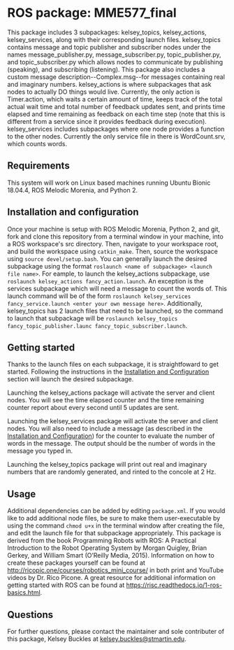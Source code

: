 

# ROS package: MME577_final

This package includes 3 subpackages: kelsey_topics, kelsey_actions, kelsey_services, along with their corresponding launch files.
kelsey_topics contains message and topic publisher and subscriber nodes under the names message_publisher.py, message_subscriber.py, topic_publisher.py, and topic_subscriber.py which allows nodes to communicate by publishing (speaking), and subscribing (listening).
This package also includes a custom message description--Complex.msg--for messages containing real and imaginary numbers.
kelsey_actions is where subpackages that ask nodes to actually DO things would live. Currently, the only action is Timer.action, which waits a certain amount of time, keeps track of the total actual wait time and total number of feedback updates sent, and prints time elapsed and time remaining as feedback on each time step (note that this is different from a service since it provides feedback during execution).
kelsey_services includes subpackages where one node provides a function to the other nodes. Currently the only service file in there is WordCount.srv, which counts words.

## Requirements

This system will work on Linux based machines running Ubuntu Bionic 18.04.4, ROS Melodic Morenia, and Python 2.

## Installation and configuration

Once your machine is setup with ROS Melodic Morenia, Python 2, and git, fork and clone this repository from a terminal window in your machine, into a ROS workspace's src directory. Then, navigate to your workspace root, and build the workspace using `catkin_make`. Then, source the workspace using `source devel/setup.bash`. You can generally launch the desired subpackage using the format `roslaunch <name of subpackage> <launch file name>`. For eample, to launch the kelsey_actions subpackage, use `roslaunch kelsey_actions fancy_action.launch`. An exception is the services subpackage which will need a message to count the words of. This launch command will be of the form `roslaunch kelsey_services fancy_service.launch <enter your own message here>`. Additionally, kelsey_topics has 2 launch files that need to be launched, so the command to launch that subpackage will be `roslaunch kelsey_topics fancy_topic_publisher.launc fancy_topic_subscriber.launch`.


## Getting started


Thanks to the launch files on each subpackage, it is straightfoward to get started. Following the instructions in the [Installation and Configuration](#installation-and-configuration) section will launch the desired subpackage. 

Launching the kelsey_actions package will activate the server and client nodes. You will see the time elapsed counter and the time remaining counter report about every second until 5 updates are sent.

Launching the kelsey_services package will activate the server and client nodes. You will also need to include a message (as described in the [Installation and Configuration](#installation-and-configuration)) for the counter to evaluate the number of words in the message. The output should be the number of words in the message you typed in. 

Launching the kelsey_topics package will print out real and imaginary numbers that are randomly generated, and rinted to the concole at 2 Hz.
## Usage

Additional dependencies can be added by editing `package.xml`. If you would like to add additional node files, be sure to make them user-executable by using the command `chmod u+x` in the terminal window after creating the file, and edit the launch file for that subpackage appropriately. This package is derived from the book Programming Robots with ROS: A Practical Introduction to the Robot Operating System by Morgan Quigley, Brian Gerkey, and William Smart (O’Reilly Media, 2015). Information on how to create these packages yourself can be found at http://ricopic.one/courses/robotics_mini_course/ in both print and YouTube videos by Dr. Rico Picone. A great resource for additional information on getting started with ROS can be found at https://risc.readthedocs.io/1-ros-basics.html.

## Questions
For further questions, please contact the maintainer and sole contributer of this package, Kelsey Buckles at kelsey.buckles@stmartin.edu.


